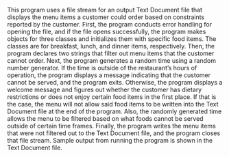 This program uses a file stream for an output Text Document file that displays the menu items a customer could order based on constraints reported by the customer.  First, the program conducts error handling for opening the file, and if the file opens successfully, the program makes objects for three classes and initializes them with specific food items.  The classes are for breakfast, lunch, and dinner items, respectively.  Then, the program declares two strings that filter out menu items that the customer cannot order.  Next, the program generates a random time using a random number generator.  If the time is outside of the restaurant’s hours of operation, the program displays a message indicating that the customer cannot be served, and the program exits.  Otherwise, the program displays a welcome message and figures out whether the customer has dietary restrictions or does not enjoy certain food items in the first place.  If that is the case, the menu will not allow said food items to be written into the Text Document file at the end of the program.  Also, the randomly generated time allows the menu to be filtered based on what foods cannot be served outside of certain time frames.  Finally, the program writes the menu items that were not filtered out to the Text Document file, and the program closes that file stream.  Sample output from running the program is shown in the Text Document file.
